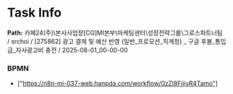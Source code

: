 # Task Info

**Path:** 카페24(주)\본사사업장\[CG]MI본부\마케팅센터\성장전략그룹\그로스파트너팀 / srchoi / [275862] 광고 결제 및 예산 반영 (일반_프로모션_직계정) _ 구글 후불_통입금_자사광고비 충전 / 2025-08-01_00-00-00

### BPMN
- ["https://n8n-mi-037-web.hanpda.com/workflow/0zZI8FijivR4Tamo"]

